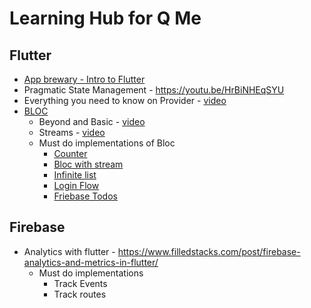 # Learning Hub for Q Me

## Flutter
- [App brewary - Intro to Flutter](https://www.appbrewery.co/p/intro-to-flutter)
- Pragmatic State Management - https://youtu.be/HrBiNHEqSYU
- Everything you need to know on Provider - [video](https://youtu.be/BulIREvHBWg)
- [BLOC](https://bloclibrary.dev/#/)
  - Beyond and Basic - [video](https://www.youtube.com/watch?v=knMvKPKBzGE)
  - Streams - [video](https://youtu.be/fahC3ky_zW0?list=PLjxrf2q8roU3ahJVrSgAnPjzkpGmL9Czl)
  - Must do implementations of Bloc
    - [Counter](https://bloclibrary.dev/#/fluttercountertutorial)
    - [Bloc with stream](https://github.com/felangel/bloc/tree/master/examples/flutter_bloc_with_stream)
    - [Infinite list](https://bloclibrary.dev/#/flutterinfinitelisttutorial)
    - [Login Flow](https://bloclibrary.dev/#/flutterlogintutorial)
    - [Friebase Todos](https://bloclibrary.dev/#/flutterfirestoretodostutorial)

## Firebase
- Analytics with flutter - https://www.filledstacks.com/post/firebase-analytics-and-metrics-in-flutter/
  - Must do implementations
    - Track Events
    - Track routes
